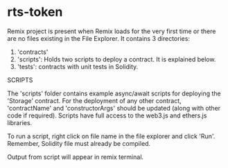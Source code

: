 # rts-token

Remix project is present when Remix loads for the very first time or there are no files existing in the File Explorer. 
It contains 3 directories:

1. 'contracts'
2. 'scripts': Holds two scripts to deploy a contract. It is explained below.
3. 'tests': contracts with unit tests in Solidity.

SCRIPTS

The 'scripts' folder contains example async/await scripts for deploying the 'Storage' contract.
For the deployment of any other contract, 'contractName' and 'constructorArgs' should be updated (along with other code if required). 
Scripts have full access to the web3.js and ethers.js libraries.

To run a script, right click on file name in the file explorer and click 'Run'. Remember, Solidity file must already be compiled.

Output from script will appear in remix terminal.